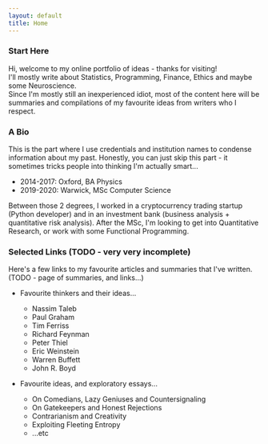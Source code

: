 ```yaml
---
layout: default
title: Home
---
```


### Start Here
Hi, welcome to my online portfolio of ideas - thanks for visiting! <br>
I'll mostly write about Statistics, Programming, Finance, Ethics and maybe some Neuroscience.<br>
Since I'm mostly still an inexperienced idiot, most of the content here will be summaries and compilations of my favourite ideas from writers who I respect. 

### A Bio
This is the part where I use credentials and institution names to condense information about my past.
Honestly, you can just skip this part - it sometimes tricks people into thinking I'm actually smart...
* 2014-2017: Oxford, BA Physics
* 2019-2020: Warwick, MSc Computer Science

Between those 2 degrees, I worked in a cryptocurrency trading startup (Python developer) and in an investment bank (business analysis + quantitative risk analysis).
After the MSc, I'm looking to get into Quantitative Research, or work with some Functional Programming.

### Selected Links (TODO - very very incomplete)
Here's a few links to my favourite articles and summaries that I've written. 
(TODO - page of summaries, and links...)

* Favourite thinkers and their ideas...
  * Nassim Taleb 
  * Paul Graham
  * Tim Ferriss
  * Richard Feynman 
  * Peter Thiel 
  * Eric Weinstein 
  * Warren Buffett
  * John R. Boyd
  
* Favourite ideas, and exploratory essays...
  * On Comedians, Lazy Geniuses and Countersignaling
  * On Gatekeepers and Honest Rejections
  * Contrarianism and Creativity
  * Exploiting Fleeting Entropy
  * ...etc


